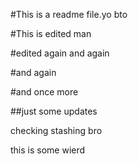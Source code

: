 #This is a readme file.yo bto

#This is edited man

#edited again
and again

#and again

#and once more

##just some updates

checking stashing bro

this is some wierd 
